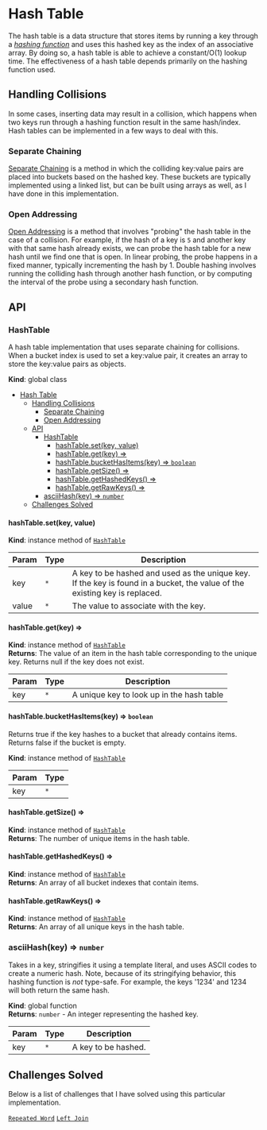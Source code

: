 <a name="HashTable"></a>

# Hash Table

The hash table is a data structure that stores items by running a key through a [_hashing function_](https://en.wikipedia.org/wiki/Hash_function) and uses this hashed key as the index of an associative array. By doing so, a hash table is able to achieve a constant/O(1) lookup time. The effectiveness of a hash table depends primarily on the hashing function used.

## Handling Collisions

In some cases, inserting data may result in a collision, which happens when two keys run through a hashing function result in the same hash/index. Hash tables can be implemented in a few ways to deal with this.

### Separate Chaining

[Separate Chaining](https://en.wikipedia.org/wiki/Hash_table#Separate_chaining) is a method in which the colliding key:value pairs are placed into buckets based on the hashed key. These buckets are typically implemented using a linked list, but can be built using arrays as well, as I have done in this implementation.

### Open Addressing

[Open Addressing](https://en.wikipedia.org/wiki/Hash_table#Open_addressing) is a method that involves "probing" the hash table in the case of a collision. For example, if the hash of a key is `5` and another key with that same hash already exists, we can probe the hash table for a new hash until we find one that is open. In linear probing, the probe happens in a fixed manner, typically incrementing the hash by 1. Double hashing involves running the colliding hash through another hash function, or by computing the interval of the probe using a secondary hash function.

## API

### HashTable

A hash table implementation that uses separate chaining for collisions.
When a bucket index is used to set a key:value pair, it creates an array to store the key:value pairs as objects.

**Kind**: global class

- [Hash Table](#hash-table)
  - [Handling Collisions](#handling-collisions)
    - [Separate Chaining](#separate-chaining)
    - [Open Addressing](#open-addressing)
  - [API](#api)
    - [HashTable](#hashtable)
      - [hashTable.set(key, value)](#hashtablesetkey-value)
      - [hashTable.get(key) ⇒](#hashtablegetkey-)
      - [hashTable.bucketHasItems(key) ⇒ <code>boolean</code>](#hashtablebuckethasitemskey--boolean)
      - [hashTable.getSize() ⇒](#hashtablegetsize-)
      - [hashTable.getHashedKeys() ⇒](#hashtablegethashedkeys-)
      - [hashTable.getRawKeys() ⇒](#hashtablegetrawkeys-)
    - [asciiHash(key) ⇒ <code>number</code>](#asciihashkey--number)
  - [Challenges Solved](#challenges-solved)

<a name="HashTable+set"></a>

#### hashTable.set(key, value)

**Kind**: instance method of [<code>HashTable</code>](#HashTable)

| Param | Type            | Description                                                                                                                |
| ----- | --------------- | -------------------------------------------------------------------------------------------------------------------------- |
| key   | <code>\*</code> | A key to be hashed and used as the unique key. If the key is found in a bucket, the value of the existing key is replaced. |
| value | <code>\*</code> | The value to associate with the key.                                                                                       |

<a name="HashTable+get"></a>

#### hashTable.get(key) ⇒

**Kind**: instance method of [<code>HashTable</code>](#HashTable)  
**Returns**: The value of an item in the hash table corresponding to the unique key. Returns null if the key does not exist.

| Param | Type            | Description                               |
| ----- | --------------- | ----------------------------------------- |
| key   | <code>\*</code> | A unique key to look up in the hash table |

<a name="HashTable+bucketHasItems"></a>

#### hashTable.bucketHasItems(key) ⇒ <code>boolean</code>

Returns true if the key hashes to a bucket that already contains items. Returns false if the bucket is empty.

**Kind**: instance method of [<code>HashTable</code>](#HashTable)

| Param | Type            |
| ----- | --------------- |
| key   | <code>\*</code> |

<a name="HashTable+getSize"></a>

#### hashTable.getSize() ⇒

**Kind**: instance method of [<code>HashTable</code>](#HashTable)  
**Returns**: The number of unique items in the hash table.  
<a name="HashTable+getHashedKeys"></a>

#### hashTable.getHashedKeys() ⇒

**Kind**: instance method of [<code>HashTable</code>](#HashTable)  
**Returns**: An array of all bucket indexes that contain items.  
<a name="HashTable+getRawKeys"></a>

#### hashTable.getRawKeys() ⇒

**Kind**: instance method of [<code>HashTable</code>](#HashTable)  
**Returns**: An array of all unique keys in the hash table.

<a name="asciiHash"></a>

### asciiHash(key) ⇒ <code>number</code>

Takes in a key, stringifies it using a template literal, and uses ASCII codes to create a numeric hash.
Note, because of its stringifying behavior, this hashing function is _not_ type-safe.
For example, the keys '1234' and 1234 will both return the same hash.

**Kind**: global function  
**Returns**: <code>number</code> - An integer representing the hashed key.

| Param | Type            | Description         |
| ----- | --------------- | ------------------- |
| key   | <code>\*</code> | A key to be hashed. |

## Challenges Solved

Below is a list of challenges that I have solved using this particular implementation.

[`Repeated Word`](./repeated-word.md)
[`Left Join`]('./../hashtable-left-join.md)
